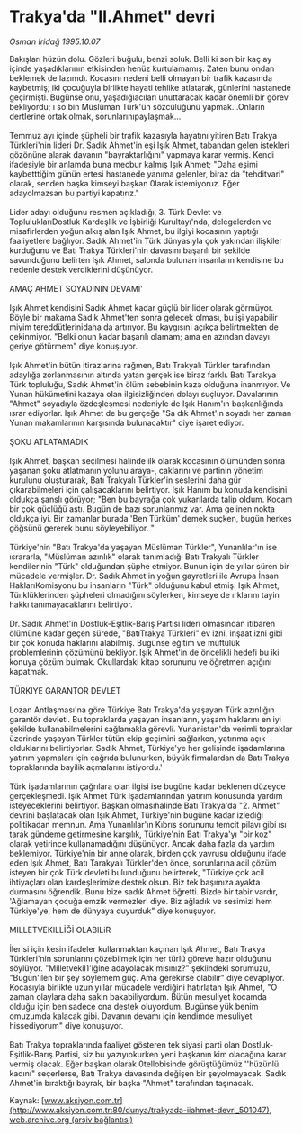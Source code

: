 # Trakya'da "II.Ahmet" devri

*Osman İridağ 1995.10.07*

<div class="pNewsDetailMainContent ctx_content" itemprop="articleBody">
 Bakışları hüzün dolu. Gözleri buğulu, benzi soluk. Belli ki son bir kaç ay içinde yaşadıklarının etkisinden henüz kurtulamamış. Zaten bunu ondan beklemek de lazımdı. Kocasını nedeni belli olmayan bir trafik kazasında kaybetmiş; iki çocuğuyla birlikte hayati tehlike atlatarak, günlerini hastanede geçirmişti. Bugünse onu, yaşadığıacıları unuttaracak kadar önemli bir görev bekliyordu; ı so bin Müslüman Türk'ün sözcülüğünü yapmak...Onların dertlerine ortak olmak, sorunlarınıpaylaşmak...
 <br/>
 <br/>
 Temmuz ayı içinde şüpheli bir trafik kazasıyla hayatını yitiren Batı Trakya Türkleri'nin lideri Dr. Sadık Ahmet'in eşi Işık Ahmet, tabandan gelen istekleri gözönüne alarak davanın "bayraktarlığını" yapmaya karar vermiş. Kendi ifadesiyle bir anlamda buna mecbur kalmış Işık Ahmet; "Daha eşimi kaybetttiğim günün ertesi hastanede yanıma gelenler, biraz da "tehditvari" olarak, senden başka kimseyi başkan 0larak istemiyoruz. Eğer adayolmazsan bu partiyi kapatırız."
 <br/>
 <br/>
 Lider adayı olduğunu resmen açıkladığı, 3. Türk Devlet ve TopluluklarıDostluk Kardeşlik ve İşbirliği Kurultayı'nda, delegelerden ve misafirlerden yoğun alkış alan Işık Ahmet, bu ilgiyi kocasının yaptığı faaliyetlere bağlıyor. Sadık Ahmet'in Türk dünyasıyla çok yakından ilişkiler kurduğunu ve Batı Trakya Türkleri'nin davasını başarılı bir şekilde savunduğunu belirten Işık Ahmet, salonda bulunan insanların kendisine bu nedenle destek verdiklerini düşünüyor.
 <br/>
 <br/>
 AMAÇ AHMET SOYADININ DEVAMI'
 <br/>
 <br/>
 Işık Ahmet kendisini Sadık Ahmet kadar güçlü bir lider olarak görmüyor. Böyle bir makama Sadık Ahmet'ten sonra gelecek olması, bu işi yapabilir miyim tereddütlerinidaha da artırıyor. Bu kaygısını açıkça belirtmekten de çekinmiyor. "Belki onun kadar başarılı olamam; ama en azından davayı geriye götürmem" diye konuşuyor.
 <br/>
 <br/>
 Işık Ahmet'in bütün itirazlarına rağmen, Batı Trakyalı Türkler tarafından adaylığa zorlanmasının altında yatan gerçek ise biraz farklı. Batı Tarakya Türk topluluğu, Sadık Ahmet'in ölüm sebebinin kaza olduğuna inanmıyor. Ve Yunan hükümetini kazaya olan ilgisizliğinden dolayı suçluyor. Davalarının "Ahmet" soyadıyla özdeşleşmesi nedeniyle de Işık Hanım'ın başkanlığında ısrar ediyorlar. Işık Ahmet de bu gerçeğe "Sa dık Ahmet'in soyadı her zaman Yunan makamlarının karşısında bulunacaktır" diye işaret ediyor.
 <br/>
 <br/>
 ŞOKU ATLATAMADIK
 <br/>
 <br/>
 Işık Ahmet, başkan seçilmesi halinde ilk olarak kocasının ölümünden sonra yaşanan şoku atlatmanın yolunu araya-, caklarını ve partinin yönetim kurulunu oluşturarak, Batı Trakyalı Türkler'in seslerini daha gür çıkarabilmeleri için çalışacaklarını belirtiyor. Işık Hanım bu konuda kendisini oldukça şanslı görüyor; "Ben bu bayrağa çok yukarılarda talip oldum. Kocam bir çok güçlüğü aştı. Bugün de bazı sorunlarımız var. Ama gelinen nokta oldukça iyi. Bir zamanlar burada 'Ben Türküm' demek suçken, bugün herkes göğsünü gererek bunu söyleyebiliyor. "
 <br/>
 <br/>
 Türkiye'nin "Batı Trakya'da yaşayan Müslüman Türkler", Yunanlılar'ın ise ısrararla, "Müslüman azınlık" olarak tanımladığı Batı Trakyalı Türkler kendilerinin "Türk" olduğundan şüphe etmiyor. Bunun için de yıllar süren bir mücadele vermişler. Dr. Sadık Ahmet'in yoğun gayretleri ile Avrupa İnsan HaklarıKomisyonu bu insanların "Türk" olduğunu kabul etmiş. Işık Ahmet, Tüı:klüklerinden şüpheleri olmadığını söylerken, kimseye de ırklarını tayin hakkı tanımayacaklarını belirtiyor.
 <br/>
 <br/>
 Dr. Sadık Ahmet'in Dostluk-Eşitlik-Barış Partisi lideri olmasından itibaren ölümüne kadar geçen sürede, "BatıTrakya Türkleri" ev izni, inşaat izni gibi bir çok konuda haklarını alabilmiş. Bugünse eğitim ve müftülük problemlerinin çözümünü bekliyor. Işık Ahmet'in de öncelikli hedefi bu iki konuya çözüm bulmak. Okullardaki kitap sorununu ve öğretmen açığını kapatmak.
 <br/>
 <br/>
 TÜRKIYE GARANTOR DEVLET
 <br/>
 <br/>
 Lozan Antlaşması'na göre Türkiye Batı Trakya'da yaşayan Türk azınlığın garantör devleti. Bu topraklarda yaşayan insanların, yaşam haklarını en iyi şekilde kullanabilmelerini sağlamakla görevli. Yunanistan'da verimli topraklar üzerinde yaşayan Türkler tütün ekip geçimini sağlarken, yatırıma açık olduklarını belirtiyorlar. Sadık Ahmet, Türkiye'ye her gelişinde işadamlarına yatırım yapmaları için çağrıda bulunurken, büyük firmalardan da Batı Trakya topraklarında bayilik açmalarını istiyordu.'
 <br/>
 <br/>
 Türk işadamlarının çağrılara olan ilgisi ise bugüne kadar beklenen düzeyde gerçekleşmedi. Işık Ahmet Türk işadamlarından yatırım konusunda yardım isteyeceklerini belirtiyor. Başkan olmasıhalinde Batı Trakya'da "2. Ahmet" devrini başlatacak olan Işık Ahmet, Türkiye'nin bugüne kadar izlediği politikadan memnun. Ama Yunanlılar'ın Kıbrıs sorununu temcit pilavı gibi ısı tarak gündeme getirmesine karşılık, Türkiye'nin Batı Trakya'yı "bir koz" olarak yetirince kullanamadığını düşünüyor. Ancak daha fazla da yardım beklemiyor. Türkiye'nin bir anne olarak, birden çok yavrusu olduğunu ifade eden Işık Ahmet, Batı Tarakyalı Türkler'den önce, sorunlarına acil çözüm isteyen bir çok Türk devleti bulunduğunu belirterek, "Türkiye çok acil ihtiyaçları olan kardeşlerimize destek olsun. Biz tek başımıza ayakta durmasını öğrendik. Bunu bize sadık Ahmet öğretti. Bizde bir tabir vardır, 'Ağlamayan çocuğa emzik vermezler' diye. Biz ağladık ve sesimizi hem Türkiye'ye, hem de dünyaya duyurduk" diye konuşuyor.
 <br/>
 <br/>
 MILLETVEKILLİĞİ OLABILiR
 <br/>
 <br/>
 İlerisi için kesin ifadeler kullanmaktan kaçınan Işık Ahmet, Batı Trakya Türkleri'nin sorunlarını çözebilmek için her türlü göreve hazır olduğunu söylüyor. "Milletvekil1'iğine adayolacak mısınız?" şeklindeki sorumuzu, "Bugün'ilen bir şey söylemem güç. Ama gerekirse olabilir" diye cevaplıyor. Kocasıyla birlikte uzun yıllar mücadele verdiğini hatırlatan Işık Ahmet, "O zaman olaylara daha sakin bakabiliyordum. Bütün mesuliyet kocamda olduğu için ben sadece ona destek oluyordum. Bugünse yük benim omuzumda kalacak gibi. Davanın devamı için kendimde mesuliyet hissediyorum" diye konuşuyor.
 <br/>
 <br/>
 Batı Trakya topraklarında faaliyet gösteren tek siyasi parti olan Dostluk-Eşitlik-Barış Partisi, siz bu yazıyıokurken yeni başkanın kim olacağına karar vermiş olacak. Eğer başkan olarak 0tellobisinde görüştüğümüz ''hüzünlü kadını" seçerlerse, Batı Trakya davasında değişen bir şeyolmayacak. Sadık Ahmet'in bıraktığı bayrak, bir başka "Ahmet" tarafından taşınacak.
 <br/>
</div>


Kaynak: [www.aksiyon.com.tr](http://www.aksiyon.com.tr:80/dunya/trakyada-iiahmet-devri_501047), [web.archive.org (arşiv bağlantısı)](http://web.archive.org/web/20151219061655/http://www.aksiyon.com.tr:80/dunya/trakyada-iiahmet-devri_501047)
